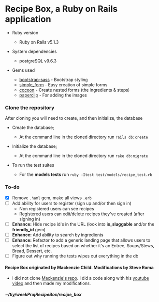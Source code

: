 # Recipe Box, a Ruby on Rails application  

* Ruby version  
  * Ruby on Rails v5.1.3  

* System dependencies  
  * postgreSQL v9.6.3  

* Gems used  
  * [bootstrap-sass](https://rubygems.org/gems/bootstrap-sass) - Bootstrap styling  
  * [simple_form](https://rubygems.org/gems/simple_form) - Easy creation of simple forms  
  * [cocoon](https://rubygems.org/gems/cocoon) - Create nested forms (the ingredients & steps)  
  * [paperclip](https://rubygems.org/gems/paperclip) - For adding the images  

### Clone the repository  
After cloning you will need to create, and then initialize, the database  
* Create the database;  
  * At the command line in the cloned directory run `rails db:create`  
* Initialize the database;  
  * At the command line in the cloned directory run `rake db:migrate`  

* To run the test suites  
  * For the **models tests** run `ruby -Itest test/models/recipe_test.rb`  

### To-do  
- [x] Remove <code>.haml</code> gem, make all views <code>.erb</code>  
- [ ] Add ability for users to register (sign up and/or then sign in)  
  * Non registered users can see recipes  
  * Registered users can edit/delete recipes they've created (after signing in)  
- [ ] **Enhance:** Hide recipe id's in the URL (look into **is_sluggable** and/or the **friendly_id** gem)  
- [ ] **Enhance:** Add ability to search by ingredients  
- [ ] **Enhance:** Refactor to add a generic landing page that allows users to select the list of recipes based on whether it's an Entree, Soups/Stews, Bread, Dessert, etc.  
- [ ] Figure out why running the tests wipes out everything in the db  

#### Recipe Box originated by Mackenzie Child. Modifications by Steve Roma  
* I did not clone [Mackenzie's repo](https://github.com/mackenziechild/recipe_box). I did a code along with his [youtube video](https://www.youtube.com/watch?v=QhdzE1yNs-0) and then made my modifications.  

##### ~/tiy/weekProjRecipeBox/recipe_box  
